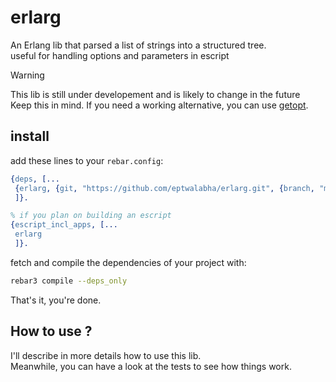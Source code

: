 # erlarg

An Erlang lib that parsed a list of strings into a structured tree.  
useful for handling options and parameters in escript 

> [!WARNING]
> This lib is still under developement and is likely to change in the future  
> Keep this in mind. If you need a working alternative, you can use [getopt](https://github.com/jcomellas/getopt).

## install

add these lines to your `rebar.config`:
```erlang
{deps, [...
 {erlarg, {git, "https://github.com/eptwalabha/erlarg.git", {branch, "master"}}}
 ]}.

% if you plan on building an escript
{escript_incl_apps, [...
 erlarg
 ]}.
```
fetch and compile the dependencies of your project with:
```bash
rebar3 compile --deps_only
```
That's it, you're done.

## How to use ?

I'll describe in more details how to use this lib.  
Meanwhile, you can have a look at the tests to see how things work.
